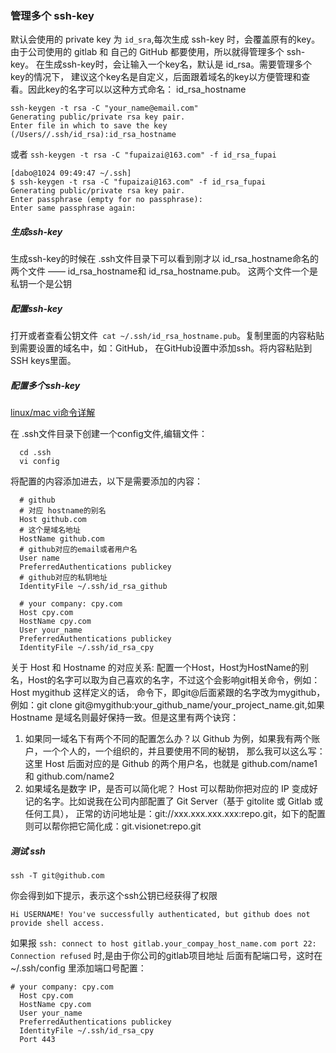 ### 管理多个 ssh-key
默认会使用的 private key 为 `id_sra`,每次生成 ssh-key 时，会覆盖原有的key。
由于公司使用的 gitlab  和 自己的 GitHub 都要使用，所以就得管理多个 ssh-key。
在生成ssh-key时，会让输入一个key名，默认是 id_rsa。需要管理多个key的情况下，
建议这个key名是自定义，后面跟着域名的key以方便管理和查看。因此key的名字可以以这种方式命名： id_rsa_hostname

```
ssh-keygen -t rsa -C "your_name@email.com"
Generating public/private rsa key pair.
Enter file in which to save the key (/Users//.ssh/id_rsa):id_rsa_hostname
```
或者 `ssh-keygen -t rsa -C "fupaizai@163.com" -f id_rsa_fupai`
```
[dabo@1024 09:49:47 ~/.ssh]
$ ssh-keygen -t rsa -C "fupaizai@163.com" -f id_rsa_fupai
Generating public/private rsa key pair.
Enter passphrase (empty for no passphrase):
Enter same passphrase again:
```
##### 生成ssh-key
生成ssh-key的时候在 .ssh文件目录下可以看到刚才以 id_rsa_hostname命名的两个文件 —— id_rsa_hostname和 id_rsa_hostname.pub。
这两个文件一个是私钥一个是公钥

##### 配置ssh-key
打开或者查看公钥文件` cat ~/.ssh/id_rsa_hostname.pub`。复制里面的内容粘贴到需要设置的域名中，如：GitHub，
在GitHub设置中添加ssh。将内容粘贴到SSH keys里面。
#####  配置多个ssh-key
[linux/mac vi命令详解](https://blog.csdn.net/youngkingyj/article/details/22713965)

在 .ssh文件目录下创建一个config文件,编辑文件：

```
  cd .ssh
  vi config
```

将配置的内容添加进去，以下是需要添加的内容：

```
  # github
  # 对应 hostname的别名 
  Host github.com
  # 这个是域名地址
  HostName github.com
  # github对应的email或者用户名
  User name
  PreferredAuthentications publickey
  # github对应的私钥地址
  IdentityFile ~/.ssh/id_rsa_github

  # your company: cpy.com
  Host cpy.com
  HostName cpy.com
  User your_name
  PreferredAuthentications publickey
  IdentityFile ~/.ssh/id_rsa_cpy
```
关于 Host 和 Hostname 的对应关系:
 配置一个Host，Host为HostName的别名，Host的名字可以取为自己喜欢的名字，不过这个会影响git相关命令，例如：Host mygithub 这样定义的话，
 命令下，即git@后面紧跟的名字改为mygithub，例如：git clone git@mygithub:your_github_name/your_project_name.git,如果 Hostname 是域名则最好保持一致。但是这里有两个诀窍：
1. 如果同一域名下有两个不同的配置怎么办？以 Github 为例，如果我有两个账户，一个个人的，一个组织的，并且要使用不同的秘钥，
那么我可以这么写：这里 Host 后面对应的是 Github 的两个用户名，也就是 github.com/name1 和 github.com/name2
2. 如果域名是数字 IP，是否可以简化呢？
Host 可以帮助你把对应的 IP 变成好记的名字。比如说我在公司内部配置了 Git Server（基于 gitolite 或 Gitlab 或任何工具），
正常的访问地址是：git://xxx.xxx.xxx.xxx:repo.git，如下的配置则可以帮你把它简化成：git.visionet:repo.git
 
##### 测试 ssh 
```
ssh -T git@github.com
```
你会得到如下提示，表示这个ssh公钥已经获得了权限
```
Hi USERNAME! You've successfully authenticated, but github does not provide shell access.
```
如果报 `ssh: connect to host gitlab.your_compay_host_name.com port 22: Connection refused` 时,是由于你公司的gitlab项目地址
后面有配端口号，这时在 ~/.ssh/config 里添加端口号配置：
```
# your company: cpy.com
  Host cpy.com
  HostName cpy.com
  User your_name
  PreferredAuthentications publickey
  IdentityFile ~/.ssh/id_rsa_cpy
  Port 443
```
